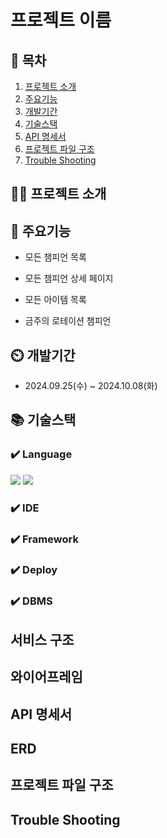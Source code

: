 # 프로젝트 이름

## 📖 목차

1. [프로젝트 소개](#프로젝트-소개)
2. [주요기능](#주요기능)
3. [개발기간](#개발기간)
4. [기술스택](#기술스택)
5. [API 명세서](#API-명세서)
6. [프로젝트 파일 구조](#프로젝트-파일-구조)
7. [Trouble Shooting](#trouble-shooting)

## 👨‍🏫 프로젝트 소개

## 💜 주요기능

- 모든 챔피언 목록

- 모든 챔피언 상세 페이지

- 모든 아이템 목록

- 금주의 로테이션 챔피언

## ⏲️ 개발기간

- 2024.09.25(수) ~ 2024.10.08(화)

## 📚️ 기술스택

### ✔️ Language
<img src="https://img.shields.io/badge/javascript-F7DF1E?style=for-the-badge&logo=javascript&logoColor=black">
<img src="https://img.shields.io/badge/3178C6?style=for-the-badge&logo=typescript&logoColor=black">

### ✔️ IDE

### ✔️ Framework

### ✔️ Deploy

### ✔️ DBMS

## 서비스 구조

## 와이어프레임

## API 명세서

## ERD

## 프로젝트 파일 구조

## Trouble Shooting
